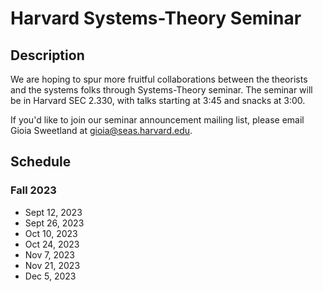 # Harvard Systems-Theory Seminar

## Description
We are hoping to spur more fruitful collaborations between the theorists and the systems folks through Systems-Theory seminar. The seminar will be in Harvard SEC 2.330, with talks starting at 3:45 and snacks at 3:00.

If you'd like to join our seminar announcement mailing list, please email Gioia Sweetland at gioia@seas.harvard.edu.

## Schedule

### Fall 2023
- Sept 12, 2023
- Sept 26, 2023
- Oct 10, 2023
- Oct 24, 2023
- Nov 7, 2023
- Nov 21, 2023
- Dec 5, 2023

